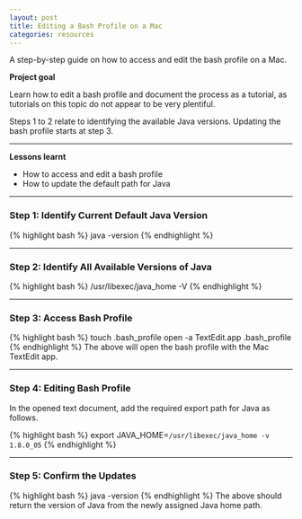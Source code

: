 ```yaml
---
layout: post
title: Editing a Bash Profile on a Mac
categories: resources
---
```


A step-by-step guide on how to access and edit the bash profile on a Mac.

<!-- more -->
<b>Project goal</b> 

Learn how to edit a bash profile and document the process as a tutorial, as tutorials on this topic do not appear to be very plentiful.

Steps 1 to 2 relate to identifying the available Java versions. Updating the bash profile starts at step 3.

---
<b>Lessons learnt</b>
<ul>
  <li>How to access and edit a bash profile</li>
  <li>How to update the default path for Java</li>
</ul>

---
<h3>Step 1: Identify Current Default Java Version</h3>

{% highlight bash %}
java -version
{% endhighlight %}

---
<h3>Step 2: Identify All Available Versions of Java</h3>

{% highlight bash %}
/usr/libexec/java_home -V
{% endhighlight %}

---
<h3>Step 3: Access Bash Profile</h3>

{% highlight bash %}
touch .bash_profile
open -a TextEdit.app .bash_profile
{% endhighlight %}
The above will open the bash profile with the Mac TextEdit app.

---
<h3>Step 4: Editing Bash Profile</h3>

In the opened text document, add the required export path for Java as follows.

{% highlight bash %}
export JAVA_HOME=`/usr/libexec/java_home -v 1.8.0_05`
{% endhighlight %}

---
<h3>Step 5: Confirm the Updates</h3>

{% highlight bash %}
java -version
{% endhighlight %}
The above should return the version of Java from the newly assigned Java home path.